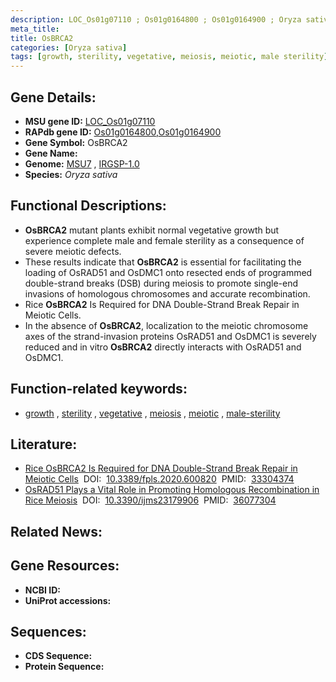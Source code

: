 ```yaml
---
description: LOC_Os01g07110 ; Os01g0164800 ; Os01g0164900 ; Oryza sativa
meta_title:
title: OsBRCA2
categories: [Oryza sativa]
tags: [growth, sterility, vegetative, meiosis, meiotic, male sterility]
---
```


## Gene Details:
- **MSU gene ID:** [LOC_Os01g07110](http://rice.uga.edu/cgi-bin/ORF_infopage.cgi?orf=LOC_Os01g07110)  
- **RAPdb gene ID:** [Os01g0164800](https://rapdb.dna.affrc.go.jp/locus/?name=Os01g0164800),[Os01g0164900](https://rapdb.dna.affrc.go.jp/locus/?name=Os01g0164900)  
- **Gene Symbol:** OsBRCA2
- **Gene Name:**
- **Genome:**  [MSU7](http://rice.uga.edu/)&nbsp;,&nbsp;[IRGSP-1.0](https://rapdb.dna.affrc.go.jp/download/irgsp1.html)
- **Species:** *Oryza sativa*

## Functional Descriptions:
   - **OsBRCA2** mutant plants exhibit normal vegetative growth but experience complete male and female sterility as a consequence of severe meiotic defects.
   - These results indicate that **OsBRCA2** is essential for facilitating the loading of OsRAD51 and OsDMC1 onto resected ends of programmed double-strand breaks (DSB) during meiosis to promote single-end invasions of homologous chromosomes and accurate recombination.
   - Rice **OsBRCA2** Is Required for DNA Double-Strand Break Repair in Meiotic Cells.
   - In the absence of **OsBRCA2**, localization to the meiotic chromosome axes of the strand-invasion proteins OsRAD51 and OsDMC1 is severely reduced and in vitro **OsBRCA2** directly interacts with OsRAD51 and OsDMC1.

## Function-related keywords:
   - [growth](/tags/growth/)&nbsp;,&nbsp;[sterility](/tags/sterility/)&nbsp;,&nbsp;[vegetative](/tags/vegetative/)&nbsp;,&nbsp;[meiosis](/tags/meiosis/)&nbsp;,&nbsp;[meiotic](/tags/meiotic/)&nbsp;,&nbsp;[male-sterility](/tags/male-sterility/)

## Literature:
   - [Rice OsBRCA2 Is Required for DNA Double-Strand Break Repair in Meiotic Cells](https://www.doi.org/10.3389/fpls.2020.600820)&nbsp;&nbsp;DOI:&nbsp;&nbsp;[10.3389/fpls.2020.600820](https://www.doi.org/10.3389/fpls.2020.600820)&nbsp;&nbsp;PMID:&nbsp;&nbsp;[33304374](https://pubmed.ncbi.nlm.nih.gov/33304374/)
   - [OsRAD51 Plays a Vital Role in Promoting Homologous Recombination in Rice Meiosis](https://www.doi.org/10.3390/ijms23179906)&nbsp;&nbsp;DOI:&nbsp;&nbsp;[10.3390/ijms23179906](https://www.doi.org/10.3390/ijms23179906)&nbsp;&nbsp;PMID:&nbsp;&nbsp;[36077304](https://pubmed.ncbi.nlm.nih.gov/36077304/)

## Related News:

## Gene Resources:
- **NCBI ID:**  []()
- **UniProt accessions:** [](https://www.uniprot.org/uniprotkb//entry)

## Sequences:
- **CDS Sequence:**
- **Protein Sequence:**
